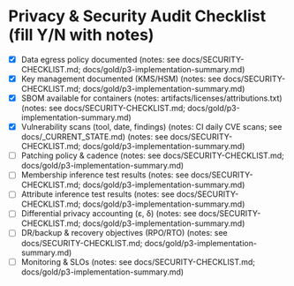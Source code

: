 # Privacy & Security Audit Checklist (fill Y/N with notes)

- [x] Data egress policy documented (notes: see docs/SECURITY-CHECKLIST.md; docs/gold/p3-implementation-summary.md)
- [x] Key management documented (KMS/HSM) (notes: see docs/SECURITY-CHECKLIST.md; docs/gold/p3-implementation-summary.md)
- [x] SBOM available for containers (notes: artifacts/licenses/attributions.txt) (notes: see docs/SECURITY-CHECKLIST.md; docs/gold/p3-implementation-summary.md)
- [x] Vulnerability scans (tool, date, findings) (notes: CI daily CVE scans; see docs/_CURRENT_STATE.md) (notes: see docs/SECURITY-CHECKLIST.md; docs/gold/p3-implementation-summary.md)
- [ ] Patching policy & cadence (notes: see docs/SECURITY-CHECKLIST.md; docs/gold/p3-implementation-summary.md)
- [ ] Membership inference test results (notes: see docs/SECURITY-CHECKLIST.md; docs/gold/p3-implementation-summary.md)
- [ ] Attribute inference test results (notes: see docs/SECURITY-CHECKLIST.md; docs/gold/p3-implementation-summary.md)
- [ ] Differential privacy accounting (ε, δ) (notes: see docs/SECURITY-CHECKLIST.md; docs/gold/p3-implementation-summary.md)
- [ ] DR/backup & recovery objectives (RPO/RTO) (notes: see docs/SECURITY-CHECKLIST.md; docs/gold/p3-implementation-summary.md)
- [ ] Monitoring & SLOs (notes: see docs/SECURITY-CHECKLIST.md; docs/gold/p3-implementation-summary.md)
